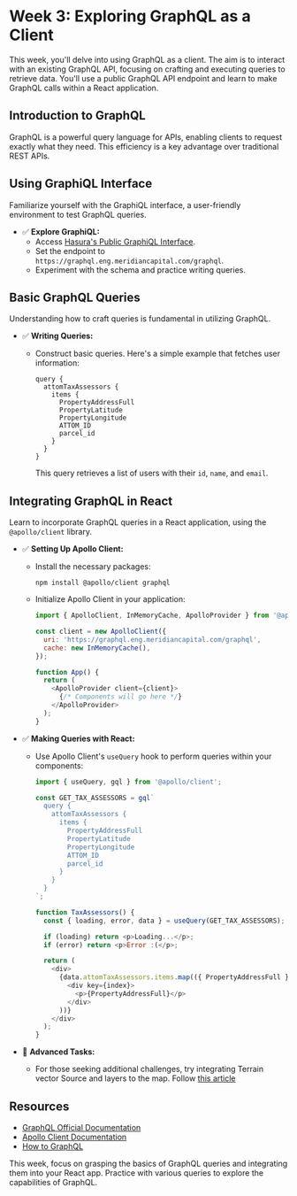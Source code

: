 
# Week 3: Exploring GraphQL as a Client

This week, you'll delve into using GraphQL as a client. The aim is to interact with an existing GraphQL API, focusing on crafting and executing queries to retrieve data. You'll use a public GraphQL API endpoint and learn to make GraphQL calls within a React application.

## Introduction to GraphQL

GraphQL is a powerful query language for APIs, enabling clients to request exactly what they need. This efficiency is a key advantage over traditional REST APIs.

## Using GraphiQL Interface

Familiarize yourself with the GraphiQL interface, a user-friendly environment to test GraphQL queries.

- ✅ **Explore GraphiQL:**
  - Access [Hasura's Public GraphiQL Interface](https://cloud.hasura.io/public/graphiql).
  - Set the endpoint to `https://graphql.eng.meridiancapital.com/graphql`.
  - Experiment with the schema and practice writing queries.

## Basic GraphQL Queries

Understanding how to craft queries is fundamental in utilizing GraphQL.

- ✅ **Writing Queries:**
  - Construct basic queries. Here's a simple example that fetches user information:

    ```
    query {
      attomTaxAssessors {
        items {
          PropertyAddressFull
          PropertyLatitude
          PropertyLongitude
          ATTOM_ID
          parcel_id
        }
      }
    }
    ```

    This query retrieves a list of users with their `id`, `name`, and `email`.

## Integrating GraphQL in React

Learn to incorporate GraphQL queries in a React application, using the `@apollo/client` library.

- ✅ **Setting Up Apollo Client:**
  - Install the necessary packages:

    ```
    npm install @apollo/client graphql
    ```

  - Initialize Apollo Client in your application:

    ```javascript
    import { ApolloClient, InMemoryCache, ApolloProvider } from '@apollo/client';

    const client = new ApolloClient({
      uri: 'https://graphql.eng.meridiancapital.com/graphql',
      cache: new InMemoryCache(),
    });

    function App() {
      return (
        <ApolloProvider client={client}>
          {/* Components will go here */}
        </ApolloProvider>
      );
    }
    ```

- ✅ **Making Queries with React:**
  - Use Apollo Client's `useQuery` hook to perform queries within your components:

    ```javascript
    import { useQuery, gql } from '@apollo/client';

    const GET_TAX_ASSESSORS = gql`
      query {
        attomTaxAssessors {
          items {
            PropertyAddressFull
            PropertyLatitude
            PropertyLongitude
            ATTOM_ID
            parcel_id
          }
        }
      }
    `;
    
    function TaxAssessors() {
      const { loading, error, data } = useQuery(GET_TAX_ASSESSORS);
  
      if (loading) return <p>Loading...</p>;
      if (error) return <p>Error :(</p>;
  
      return (
        <div>
          {data.attomTaxAssessors.items.map(({ PropertyAddressFull }, index) => (
            <div key={index}>
              <p>{PropertyAddressFull}</p>
            </div>
          ))}
        </div>
      );
    }
    ```

- 🌟 **Advanced Tasks:**
  - For those seeking additional challenges, try integrating Terrain vector Source and layers to the map. Follow [this article](test)


## Resources

- [GraphQL Official Documentation](https://graphql.org/learn/)
- [Apollo Client Documentation](https://www.apollographql.com/docs/react/)
- [How to GraphQL](https://www.howtographql.com/)

This week, focus on grasping the basics of GraphQL queries and integrating them into your React app. Practice with various queries to explore the capabilities of GraphQL.
